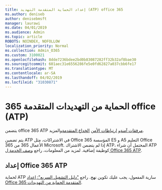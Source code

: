```yaml
---
title: إعداد الحماية المتقدمة التهديد (ATP) office 365
ms.author: deniseb
author: denisebmsft
manager: laurawi
ms.date: 04/01/2019
ms.audience: Admin
ms.topic: article
ROBOTS: NOINDEX, NOFOLLOW
localization_priority: Normal
ms.collection: Admin_O365
ms.custom: 3100021
ms.openlocfilehash: 8dde7236bdee2bd0b83087282ff32b32af8bae30
ms.sourcegitcommit: 601aec31e6556286fe5e0fd62827a037cbb6fe17
ms.translationtype: MT
ms.contentlocale: ar-SA
ms.lasthandoff: 04/02/2019
ms.locfileid: "31030871"
---
```

# <a name="office-365-advanced-threat-protection-atp"></a>الحماية من التهديدات المتقدمة 365 office (ATP)

يتضمن office 365 ATP [مرفقات آمنة](https://docs.microsoft.com/office365/securitycompliance/atp-safe-attachments)و [ارتباطات الأمن](https://docs.microsoft.com/office365/securitycompliance/atp-safe-links) [الخداع المتقدمة](https://docs.microsoft.com/office365/securitycompliance/atp-anti-phishing)والمزيد. 

يتم تضمين ATP في الاشتراكات، مثل Office 365 المؤسسة E5 و A5 التعليم Office 365 الأعمال 365 من Microsoft. إذا لم يتضمن الاشتراك ATP، المحتمل أن شراء ATP كوظيفة إضافية. لمزيد من المعلومات، راجع [وصف الخدمة ل Office 365 ATP](https://docs.microsoft.com/office365/servicedescriptions/office-365-advanced-threat-protection-service-description).

## <a name="set-up-office-365-atp"></a>إعداد Office 365 ATP

لحماية ATP سارية المفعول، يجب عليك تكوين نهج. راجع ["دليل التشغيل السريع": إعداد Office 365 المتقدمة الحماية من التهديدات](https://docs.microsoft.com/office365/securitycompliance/checklist-atp-setup).


